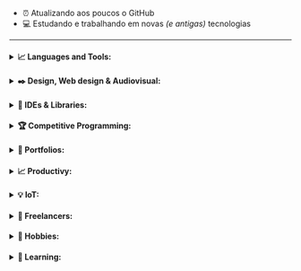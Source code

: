 - :alarm_clock: Atualizando aos poucos o GitHub 
- :computer: Estudando e trabalhando em novas _(e antigas)_ tecnologias

---

<h4>
<details>
<summary>📈 Languages and Tools:</summary>
  <p align="center"><img align="left" alt=".NET" width="27px" src="https://simpleicons.org/icons/dot-net.svg" /></p>
  <p align="center"><img align="left" alt="Anaconda" width="27px" src="https://simpleicons.org/icons/anaconda.svg" /></p>
  <p align="center"><img align="left" alt="Amazon Web Services" width="27px" src="https://simpleicons.org/icons/amazonaws.svg" /></p>
  <p align="center"><img align="left" alt="Android Studio" width="27px" src="https://simpleicons.org/icons/androidstudio.svg" /></p>
  <p align="center"><img align="left" alt="Apache" width="27px" src="https://simpleicons.org/icons/apache.svg" /></p>
  <p align="center"><img align="left" alt="Microsfot Azure" width="27px" src="https://simpleicons.org/icons/microsoftazure.svg" /></p>
  <p align="center"><img align="left" alt="C" width="27px" src="https://simpleicons.org/icons/c.svg" /></p>
  <p align="center"><img align="left" alt="C#" width="27px" src="https://simpleicons.org/icons/csharp.svg" /></p>
  <p align="center"><img align="left" alt="C++" width="27px" src="https://simpleicons.org/icons/cplusplus.svg" /></p>
  <p align="center"><img align="left" alt="D3.js" width="27px" src="https://simpleicons.org/icons/d3-dot-js.svg" /></p>
  <p align="center"><img align="left" alt="Docker" width="27px" src="https://simpleicons.org/icons/docker.svg" /></p>
  <p align="center"><img align="left" alt="Flutter" width="27px" src="https://simpleicons.org/icons/flutter.svg" /></p>
  <p align="center"><img align="left" alt="Git" width="27px" src="https://simpleicons.org/icons/git.svg" /></p>
  <p align="center"><img align="left" alt="Go" width="27px" src="https://simpleicons.org/icons/go.svg" /></p>
  <p align="center"><img align="left" alt="Google Cloud" width="27px" src="https://simpleicons.org/icons/googlecloud.svg" /></p>
  <p align="center"><img align="left" alt="Grafana" width="27px" src="https://simpleicons.org/icons/grafana.svg" /></p>
  <p align="center"><img align="left" alt="Haskell" width="27px" src="https://simpleicons.org/icons/haskell.svg" /></p>
  <p align="center"><img align="left" alt="Java" width="27px" src="https://simpleicons.org/icons/java.svg" /></p>
  <p align="center"><img align="left" alt="JavaScript" width="27px" src="https://simpleicons.org/icons/javascript.svg" /></p>
  <p align="center"><img align="left" alt="JSONt" width="27px" src="https://simpleicons.org/icons/json.svg" /></p>
  <p align="center"><img align="left" alt="Keras" width="27px" src="https://simpleicons.org/icons/keras.svg" /></p>
  <p align="center"><img align="left" alt="Kotlin" width="27px" src="https://simpleicons.org/icons/kotlin.svg" /></p>
  <p align="center"><img align="left" alt="Kubernetes" width="27px" src="https://simpleicons.org/icons/kubernetes.svg" /></p>
  <p align="center"><img align="left" alt="Lua" width="27px" src="https://simpleicons.org/icons/lua.svg" /></p>
  <p align="center"><img align="left" alt="Markdown" width="27px" src="https://simpleicons.org/icons/markdown.svg" /></p>
  <p align="center"><img align="left" alt="MongoDB" width="27px" src="https://simpleicons.org/icons/mongodb.svg" /></p>
  <p align="center"><img align="left" alt="MySQL" width="27px" src="https://simpleicons.org/icons/mysql.svg" /></p>
  <p align="center"><img align="left" alt="Node.js" width="27px" src="https://simpleicons.org/icons/node-dot-js.svg" /></p>
  <p align="center"><img align="left" alt="Nodetepad++" width="27px" src="https://simpleicons.org/icons/notepadplusplus.svg" /></p>
  <p align="center"><img align="left" alt="Octave" width="27px" src="https://simpleicons.org/icons/octave.svg" /></p>
  <p align="center"><img align="left" alt="Pandas" width="27px" src="https://simpleicons.org/icons/pandas.svg" /></p>
  <p align="center"><img align="left" alt="Perl" width="27px" src="https://simpleicons.org/icons/perl.svg" /></p>
  <p align="center"><img align="left" alt="PHP" width="27px" src="https://simpleicons.org/icons/php.svg" /></p>
  <p align="center"><img align="left" alt="PostgreSQL" width="27px" src="https://simpleicons.org/icons/postgresql.svg" /></p>
  <p align="center"><img align="left" alt="PowerBI" width="27px" src="https://simpleicons.org/icons/powerbi.svg" /></p>
  <p align="center"><img align="left" alt="Python" width="27px" src="https://simpleicons.org/icons/python.svg" /></p>
  <p align="center"><img align="left" alt="PyTorch" width="27px" src="https://simpleicons.org/icons/pytorch.svg" /></p>
  <p align="center"><img align="left" alt="R" width="27px" src="https://simpleicons.org/icons/r.svg" /></p>
  <p align="center"><img align="left" alt="Ruby" width="27px" src="https://simpleicons.org/icons/ruby.svg" /></p>
  <p align="center"><img align="left" alt="Scala" width="27px" src="https://simpleicons.org/icons/scala.svg" /></p>
  <p align="center"><img align="left" alt="scikit-learn" width="27px" src="https://simpleicons.org/icons/scikit-learn.svg" /></p>
  <p align="center"><img align="left" alt="SQLite" width="27px" src="https://simpleicons.org/icons/sqlite.svg" /></p>
  <p align="center"><img align="left" alt="Tableau" width="27px" src="https://simpleicons.org/icons/tableau.svg" /></p>
  <p align="center"><img align="left" alt="TensorFlow" width="27px" src="https://simpleicons.org/icons/tensorflow.svg" /></p>
  <p align="center"><img align="left" alt="TypeScript" width="27px" src="https://simpleicons.org/icons/typescript.svg" /></p>
  <br>
</details>
</h4>

<h4>
<details>
<summary>✒️ Design, Web design & Audiovisual:</summary>
  <p align="center"><img align="left" alt="Adobe Premire Pro" width="27px" heigth="27px"  src="https://simpleicons.org/icons/adobepremierepro.svg" /></p>
  <p align="center"><img align="left" alt="Adobe Xd" width="27px" src="https://simpleicons.org/icons/adobexd.svg" /></p>
  <p align="center"><img align="left" alt="Adobe InDesign" width="27px" src="https://simpleicons.org/icons/adobeindesign.svg" /></p>
  <p align="center"><img align="left" alt="Adobe Illustrator" width="27px" src="https://simpleicons.org/icons/adobeillustrator.svg" /></p>
  <p align="center"><img align="left" alt="Adobe Lightroom" width="27px" src="https://simpleicons.org/icons/adobelightroomcc.svg" /></p>
  <p align="center"><img align="left" alt="Adobe Photoshop" width="27px" src="https://simpleicons.org/icons/adobephotoshop.svg" /></p>
  <p align="center"><img align="left" alt="Adobe After Effects" width="27px" src="https://simpleicons.org/icons/adobeaftereffects.svg" /></p>
  <p align="center"><img align="left" alt="HTML5" width="27px" src="https://simpleicons.org/icons/html5.svg" /></p>
  <p align="center"><img align="left" alt="Figma" width="27px" src="https://simpleicons.org/icons/figma.svg" /></p>
  <p align="center"><img align="left" alt="Blender" width="27px" src="https://simpleicons.org/icons/blender.svg" /></p>
  <p align="center"><img align="left" alt="Canva" width="27px" src="https://simpleicons.org/icons/canva.svg" /></p>
  <p align="center"><img align="left" alt="WordPress" width="27px" src="https://simpleicons.org/icons/wordpress.svg" /></p>
  <p align="center"><img align="left" alt="Krita" width="27px" src="https://simpleicons.org/icons/krita.svg" /></p>
  <p align="center"><img align="left" alt="Wix" width="27px" src="https://simpleicons.org/icons/wix.svg" /></p>
  <p align="center"><img align="left" alt="Inkscape" width="27px" src="https://simpleicons.org/icons/inkscape.svg" /></p>
  <p align="center"><img align="left" alt="Woo" width="27px" src="https://simpleicons.org/icons/woo.svg" /></p>
  <p align="center"><img align="left" alt="AngularJS" width="27px" src="https://simpleicons.org/icons/angularjs.svg" /></p>
  <p align="center"><img align="left" alt="CSS3" width="27px" src="https://simpleicons.org/icons/css3.svg" /></p>
  <p align="center"><img align="left" alt="Gimp" width="27px" src="https://simpleicons.org/icons/gimp.svg" /></p>
  <p align="center"><img align="left" alt="jQuery" width="27px" src="https://simpleicons.org/icons/jquery.svg" /></p>
  <p align="center"><img align="left" alt="React" width="27px" src="https://simpleicons.org/icons/react.svg" /></p>
  <p align="center"><img align="left" alt="Sass" width="27px" src="https://simpleicons.org/icons/sass.svg" /></p>
  <p align="center"><img align="left" alt="Sketchup" width="27px" src="https://simpleicons.org/icons/sketchup.svg" /></p>
  <p align="center"><img align="left" alt="Unity" width="27px" src="https://simpleicons.org/icons/unity.svg" /></p>
  <p align="center"><img align="left" alt="Unreal Engine" width="27px" src="https://simpleicons.org/icons/unrealengine.svg" /></p>
  <p align="center"><img align="left" alt="Vue.js" width="27px" src="https://simpleicons.org/icons/vue-dot-js.svg" /></p>
  <br>
</details>
</h4>

<h4>
<details>
<summary>🔧 IDEs & Libraries:</summary>
  <p align="center"><img align="left" alt="Visual Studio Code" width="27px" src="https://simpleicons.org/icons/visualstudiocode.svg" /></p>
  <p align="center"><img align="left" alt="Atom" width="27px" src="https://simpleicons.org/icons/atom.svg" /></p>
  <p align="center"><img align="left" alt="Eclipse IDE" width="27px" src="https://simpleicons.org/icons/eclipseide.svg" /></p>
  <p align="center"><img align="left" alt="Jupyter Notebook" width="27px" src="https://simpleicons.org/icons/jupyter.svg" /></p>
  <p align="center"><img align="left" alt="PyCharm" width="27px" src="https://simpleicons.org/icons/pycharm.svg" /></p>
  <p align="center"><img align="left" alt="Sublime Text" width="27px" src="https://simpleicons.org/icons/sublimetext.svg" /></p>
  <br>
</details>
</h4>

<h4>
<details>
<summary>🏆 Competitive Programming:</summary>
  <p align="center"><img align="left" alt="CodeChef" width="27px" heigth="27px"  src="https://simpleicons.org/icons/codechef.svg" /></p>
  <p align="center"><img align="left" alt="Codeforces" width="27px" heigth="27px"  src="https://simpleicons.org/icons/codeforces.svg" /></p>
  <p align="center"><img align="left" alt="Codewars" width="27px" heigth="27px"  src="https://simpleicons.org/icons/codewars.svg" /></p>
  <p align="center"><img align="left" alt="HackerEarth" width="27px" heigth="27px"  src="https://simpleicons.org/icons/hackerearth.svg" /></p>
  <p align="center"><img align="left" alt="HackerRank" width="27px" heigth="27px"  src="https://simpleicons.org/icons/hackerrank.svg" /></p>
  <p align="center"><img align="left" alt="Kaggle" width="27px" heigth="27px"  src="https://simpleicons.org/icons/kaggle.svg" /></p>
  <p align="center"><img align="left" alt="Leetcode" width="27px" heigth="27px"  src="https://simpleicons.org/icons/leetcode.svg" /></p>
  <p align="center"><img align="left" alt="Topcoder" width="27px" heigth="27px"  src="https://simpleicons.org/icons/topcoder.svg" /></p>
  <br>
</details>
</h4>

<h4>
<details>
<summary>📝 Portfolios:</summary>
  <p align="center"><img align="left" alt="Dribbble" width="27px" heigth="27px"  src="https://simpleicons.org/icons/dribbble.svg" /></p>
  <p align="center"><img align="left" alt="ArtStation" width="27px" heigth="27px"  src="https://simpleicons.org/icons/artstation.svg" /></p>
  <p align="center"><img align="left" alt="Behance" width="27px" heigth="27px"  src="https://simpleicons.org/icons/behance.svg" /></p>
  <p align="center"><img align="left" alt="DevianArt" width="27px" heigth="27px"  src="https://simpleicons.org/icons/deviantart.svg" /></p>
  <p align="center"><img align="left" alt="Medium" width="27px" heigth="27px"  src="https://simpleicons.org/icons/medium.svg" /></p>
  <p align="center"><img align="left" alt="Sketchafab" width="27px" heigth="27px"  src="https://simpleicons.org/icons/sketchfab.svg" /></p>
  <p align="center"><img align="left" alt="Sketchafab" width="27px" heigth="27px"  src="https://simpleicons.org/icons/codepen.svg" /></p>
  <!--
    <p align="center"><img align="left" alt="Awwwards" width="27px" heigth="27px"  src="Awwwards" /></p>
    <p align="center"><img align="left" alt="CSS Design Awards" width="27px" heigth="27px"  src="CSS Design Awards" /></p>
   --!>
  <br>
</details>
</h4>

<h4>
<details>
<summary>📈 Productivy:</summary>
  <p align="center"><img align="left" alt="Slack" width="27px" heigth="27px"  src="https://simpleicons.org/icons/slack.svg" /></p>
  <p align="center"><img align="left" alt="Notion" width="27px" heigth="27px"  src="https://simpleicons.org/icons/notion.svg" /></p>
  <p align="center"><img align="left" alt="Todoist" width="27px" heigth="27px"  src="https://simpleicons.org/icons/todoist.svg" /></p>
  <p align="center"><img align="left" alt="Trello" width="27px" heigth="27px"  src="https://simpleicons.org/icons/trello.svg" /></p>
  <br>
</details>
</h4>

<h4>
<details>
<summary>💡 IoT:</summary>
  <p align="center"><img align="left" alt="Arduino" width="27px" heigth="27px"  src="https://simpleicons.org/icons/arduino.svg" /></p>
  <p align="center"><img align="left" alt="Raspberry Pi" width="27px" heigth="27px"  src="https://simpleicons.org/icons/raspberrypi.svg" /></p>
  <br>
</details>
</h4>

<h4>
<details>
<summary>💼 Freelancers:</summary>
  <p align="center"><img align="left" alt="Fiverr" width="27px" heigth="27px"  src="https://simpleicons.org/icons/fiverr.svg" /></p>
  <p align="center"><img align="left" alt="Freelancer" width="27px" heigth="27px"  src="https://simpleicons.org/icons/freelancer.svg" /></p>
  <p align="center"><img align="left" alt="Upwork" width="27px" heigth="27px"  src="https://simpleicons.org/icons/upwork.svg" /></p>
  <br>
</details>
</h4>


<h4>
<details>
<summary>🎲 Hobbies:</summary>
  <p align="center"><img align="left" alt="Letterboxd" width="27px" heigth="27px"  src="https://simpleicons.org/icons/letterboxd.svg" /></p>
  <p align="center"><img align="left" alt="Steam" width="27px" heigth="27px"  src="https://simpleicons.org/icons/steam.svg" /></p>
  <p align="center"><img align="left" alt="Strava" width="27px" heigth="27px"  src="https://simpleicons.org/icons/strava.svg" /></p>
  <br>
</details>
</h4>

<h4>
<details>
<summary>🎲 Learning:</summary>
  <p align="center"><img align="left" alt="OpenAI" width="27px" heigth="27px"  src="https://simpleicons.org/icons/openai.svg" /></p>
  <br>
</details>
</h4>
